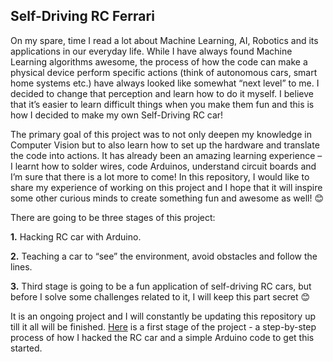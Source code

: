 ## Self-Driving RC Ferrari

On my spare, time I read a lot about Machine Learning, AI, Robotics and its applications in our everyday life. While I have always found Machine Learning algorithms awesome, the process of how the code can make a physical device perform specific actions (think of autonomous cars, smart home systems etc.) have always looked like somewhat “next level” to me. I decided to change that perception and learn how to do it myself. I believe that it’s easier to learn difficult things when you make them fun and this is how I decided to make my own Self-Driving RC car!

The primary goal of this project was to not only deepen my knowledge in Computer Vision but to also learn how to set up the hardware and translate the code into actions. It has already been an amazing learning experience – I learnt how to solder wires, code Arduinos, understand circuit boards and I’m sure that there is a lot more to come! In this repository, I would like to share my experience of working on this project and I hope that it will inspire some other curious minds to create something fun and awesome as well! 😊

There are going to be three stages of this project:

__1.__ Hacking RC car with Arduino.

__2.__ Teaching a car to “see” the environment, avoid obstacles and follow the lines.

__3.__ Third stage is going to be a fun application of self-driving RC cars, but before I solve some challenges related to it, I will keep this part secret 😊

It is an ongoing project and I will constantly be updating this repository up till it all will be finished.  [Here](./Hacking_rc_car_with_Arduino/README.md) is a first stage of the project - a step-by-step process of how I hacked the RC car and a simple Arduino code to get this started. 

